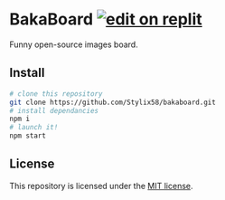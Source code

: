 # BakaBoard [![edit on replit](https://img.shields.io/badge/edit%20on-replit-blue)](https://replit.com/@Stylix58/bakaboard)
Funny open-source images board.

## Install
```sh
# clone this repository
git clone https://github.com/Stylix58/bakaboard.git
# install dependancies
npm i
# launch it!
npm start
```

## License
This repository is licensed under the [MIT license](LICENSE).